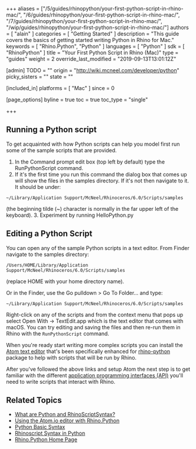 +++
aliases = ["/5/guides/rhinopython/your-first-python-script-in-rhino-mac/", "/6/guides/rhinopython/your-first-python-script-in-rhino-mac/", "/7/guides/rhinopython/your-first-python-script-in-rhino-mac/", "/wip/guides/rhinopython/your-first-python-script-in-rhino-mac/"]
authors = [ "alain" ]
categories = [ "Getting Started" ]
description = "This guide covers the basics of getting started writing Python in Rhino for Mac."
keywords = [ "Rhino.Python", "Python" ]
languages = [ "Python" ]
sdk = [ "RhinoPython" ]
title = "Your First Python Script in Rhino (Mac)"
type = "guides"
weight = 2
override_last_modified = "2019-09-13T13:01:12Z"

[admin]
TODO = ""
origin = "http://wiki.mcneel.com/developer/python"
picky_sisters = ""
state = ""

[included_in]
platforms = [ "Mac" ]
since = 0

[page_options]
byline = true
toc = true
toc_type = "single"

+++

## Running a Python script

To get acquainted with how Python scripts can help you model first run some of the sample scripts that are provided.

  1. In the Command prompt edit box (top left by default) type the RunPythonScript command.
  2. If it's the first time you run this command the dialog box that comes up will show the files in the samples directory.  If it's not then navigate to it.  It should be under:
  ```
  ~/Library/Application Support/McNeel/Rhinoceros/6.0/Scripts/samples
  ```
  (the beginning tilde (~) character is normally in the far upper left of the keyboard).
  3. Experiment by running HelloPython.py

## Editing a Python Script

You can open any of the sample Python scripts in a text editor. From Finder navigate to the samples directory:

```
/Users/HOME/Library/Application Support/McNeel/Rhinoceros/6.0/Scripts/samples
```
(replace HOME with your home directory name).

Or in the Finder, use the Go pulldown > Go To Folder... and type:

```
~/Library/Application Support/McNeel/Rhinoceros/6.0/Scripts/samples
```

Right-click on any of the scripts and from the context menu that pops up select Open With -> TextEdit.app which is the text editor that comes with macOS.  You can try editing and saving the files and then re-run them in Rhino with the `RunPythonScript` command.

When you're ready start writing more complex scripts you can install the [Atom text editor](https://atom.io/packages/rhino-python) that's been specifically enhanced for <a href="https://atom.io/packages/rhino-python" target="_blank">rhino-python</a> package to help with scripts that will be run by Rhino.

After you've followed the above links and setup Atom the next step is to get familiar with the different [application programming interfaces (API)](../apis-for-python/) you'll need to write scripts that interact with Rhino.

## Related Topics

- [What are Python and RhinoScriptSyntax?](/guides/rhinopython/what-is-rhinopython)
- [Using the Atom.io editor with Rhino.Python](https://atom.io/packages/rhino-python)
- [Python Basic Syntax](/guides/rhinopython/python-statements/)
- [Rhinoscript Syntax in Python](/guides/rhinopython/python-rhinoscriptsyntax-introduction/)
- [Rhino.Python Home Page](/guides/rhinopython/)
